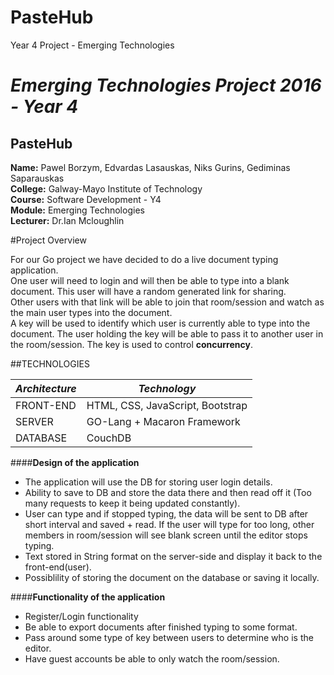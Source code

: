 # PasteHub
Year 4 Project - Emerging Technologies


# *Emerging Technologies Project 2016 - Year 4*
## PasteHub


**Name:** Pawel Borzym, Edvardas Lasauskas, Niks Gurins, Gediminas Saparauskas </br>
**College:** Galway-Mayo Institute of Technology </br>
**Course:** Software Development - Y4 </br>
**Module:** Emerging Technologies </br>
**Lecturer:** Dr.Ian Mcloughlin </br>

#Project Overview

For our Go project we have decided to do a live document typing application.</br> 
One user will need to login and will then be able to type into a blank document. This user will have a random generated link for sharing.</br>
Other users with that link will be able to join that room/session and watch as the main user types into the document.</br>
A key will be used to identify which user is currently able to type into the document. The user holding the key will be able to pass it to another user in the room/session. The key is used to control **concurrency**.


##TECHNOLOGIES

*Architecture* | *Technology*
---------|----------
FRONT-END| HTML, CSS, JavaScript, Bootstrap
SERVER| GO-Lang + Macaron Framework
DATABASE| CouchDB


####**Design of the application**
*  The application will use the DB for storing user login details.
*  Ability to save to DB and store the data there and then read off it (Too many requests to keep it being updated constantly). 
*  User can type and if stopped typing, the data will be sent to DB after short interval and saved + read. If the user will type for too long, other members in room/session will see blank screen until the editor stops typing.
*  Text stored in String format on the server-side and display it back to the front-end(user). 
*  Possiblility of storing the document on the database or saving it locally.



####**Functionality of the application**
*  Register/Login functionality
*  Be able to export documents after finished typing to some format.
*  Pass around some type of key between users to determine who is the editor. 
*  Have guest accounts be able to only watch the room/session.
